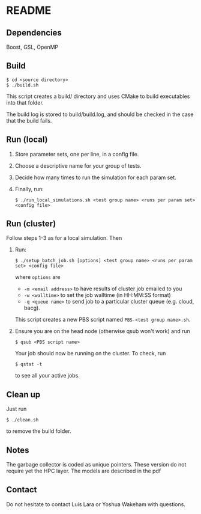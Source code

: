 # README #

## Dependencies ##

Boost, GSL, OpenMP

## Build ##

    $ cd <source directory>
    $ ./build.sh

This script creates a build/ directory and uses CMake
to build executables into that folder.

The build log is stored to build/build.log, and should
be checked in the case that the build fails.

## Run (local) ##

1.  Store parameter sets, one per line, in a config file.
2.  Choose a descriptive name for your group of tests.
3.  Decide how many times to run the simulation for each param set.
4.  Finally, run:

        $ ./run_local_simulations.sh <test group name> <runs per param set> <config file>

## Run (cluster) ##

Follow steps 1-3 as for a local simulation. Then

1.  Run:

        $ ./setup_batch_job.sh [options] <test group name> <runs per param set> <config file>

    where `options` are

    *   `-m <email address>` to have results of cluster job emailed to you
    *   `-w <walltime>` to set the job walltime (in HH:MM:SS format)
    *   `-q <queue name>` to send job to a particular cluster queue (e.g. cloud, bacg).

    This script creates a new PBS script named `PBS-<test group name>.sh`.

2.  Ensure you are on the head node (otherwise qsub won't work) and run

        $ qsub <PBS script name>

    Your job should now be running on the cluster. To check, run

        $ qstat -t

    to see all your active jobs.

## Clean up ##

Just run

    $ ./clean.sh

to remove the build folder.

## Notes ##

The garbage collector is coded as unique pointers.
These version do not require yet the HPC layer.
The models are described in the pdf

## Contact ##

Do not hesitate to contact Luis Lara or Yoshua Wakeham with questions.
